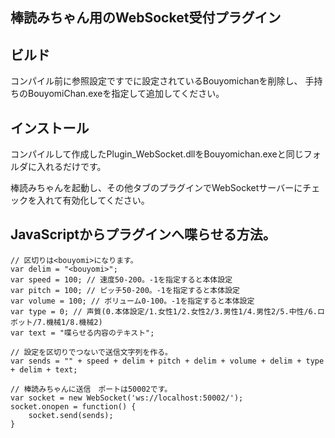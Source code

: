 棒読みちゃん用のWebSocket受付プラグイン
---------------------------------------

ビルド
------

コンパイル前に参照設定ですでに設定されているBouyomichanを削除し、
手持ちのBouyomiChan.exeを指定して追加してください。


インストール
------------
コンパイルして作成したPlugin_WebSocket.dllをBouyomichan.exeと同じフォルダに入れるだけです。

棒読みちゃんを起動し、その他タブのプラグインでWebSocketサーバーにチェックを入れて有効化してください。


JavaScriptからプラグインへ喋らせる方法。
---------------------------------------
    // 区切りは<bouyomi>になります。
    var delim = "<bouyomi>";
    var speed = 100; // 速度50-200。-1を指定すると本体設定
    var pitch = 100; // ピッチ50-200。-1を指定すると本体設定
    var volume = 100; // ボリューム0-100。-1を指定すると本体設定
    var type = 0; // 声質(0.本体設定/1.女性1/2.女性2/3.男性1/4.男性2/5.中性/6.ロボット/7.機械1/8.機械2)
    var text = "喋らせる内容のテキスト";
    
    // 設定を区切りでつないで送信文字列を作る。
    var sends = "" + speed + delim + pitch + delim + volume + delim + type + delim + text;
    
    // 棒読みちゃんに送信　ポートは50002です。
    var socket = new WebSocket('ws://localhost:50002/');
    socket.onopen = function() {
    	socket.send(sends);
    }
